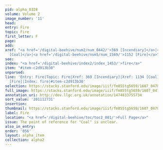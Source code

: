 ```yaml
---
pid: alpha_0328
volume: Volume 2
image_number: '11'
head:
entry: Fire
topic: Fire
first_letter: F
page:
add:
xref: "<a href='/digital-beehive/num2/num_0442/'>369 [Incendiary]</a>|<a href='/digital-beehive/num5/num_1541/'>1134
  [Coal]</a>|<a href='/digital-beehive/num5/num_1569/'>1152 [Fire]</a>"
see:
index: "<a href='/digital-beehive/index2/index_1453/'>fire</a>"
item: "#item-c2d913b30"
unparsed:
line: 'Entry: Fire|Topic: Fire|Xref: 369 [Incendiary]|Xref: 1134 [Coal]|Xref: 1152
  [Fire]|Index: fire|#item-c2d913b30'
selection: https://stacks.stanford.edu/image/iiif/fm855tg5659/1607_0478/416,2731,3033,426/full/0/default.jpg
full_image: https://stacks.stanford.edu/image/iiif/fm855tg5659/1607_0478/full/full/0/default.jpg
annotation_uri: http://dev.llgc.org.uk/annotation/1474833755734
sort_value: '201112731'
insertion:
thumbnail: https://stacks.stanford.edu/image/iiif/fm855tg5659/1607_0478/416,2731,600,180/250,/0/default.jpg
label: Fire
location: "<a href='/digital-beehive/toc/toc2_001/'>Full Page</a>"
issue: The point of reference for "Coal" is unclear.
also_in_entry:
order: '056'
layout: alpha_item
collection: alpha2
---
```

